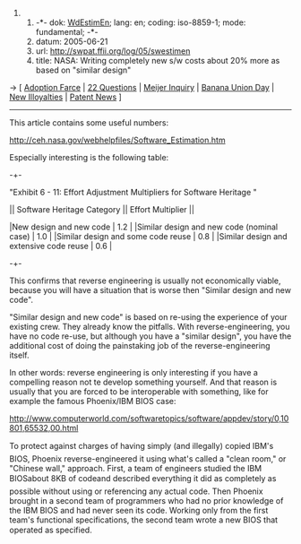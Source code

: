 1.  1.  -\*- dok: [WdEstimEn](WdEstimEn "wikilink"); lang: en; coding:
        iso-8859-1; mode: fundamental; -\*-
    2.  datum: 2005-06-21
    3.  url: <http://swpat.ffii.org/log/05/swestimen>
    4.  title: NASA: Writing completely new s/w costs about 20% more as
        based on \"similar design\"

-\> \[ [ Adoption Farce](Cons050307En "wikilink") \| [ 22
Questions](LtrFfiiCons050308En "wikilink") \| [ Meijer
Inquiry](Meijer050319En "wikilink") \| [ Banana Union
Day](Eu0307En "wikilink") \| [ New Illoyalties](Cons050527En "wikilink")
\| [ Patent News](SwpatcninoEn "wikilink") \]

------------------------------------------------------------------------

This article contains some useful numbers:

<http://ceh.nasa.gov/webhelpfiles/Software_Estimation.htm>

Especially interesting is the following table:

-+-

\"Exhibit 6 - 11: Effort Adjustment Multipliers for Software Heritage \"

\|\| Software Heritage Category \|\| Effort Multiplier \|\|

\|New design and new code \| 1.2 \| \|Similar design and new code
(nominal case) \| 1.0 \| \|Similar design and some code reuse \| 0.8 \|
\|Similar design and extensive code reuse \| 0.6 \|

-+-

This confirms that reverse engineering is usually not economically
viable, because you will have a situation that is worse then \"Similar
design and new code\".

\"Similar design and new code\" is based on re-using the experience of
your existing crew. They already know the pitfalls. With
reverse-engineering, you have no code re-use, but although you have a
\"similar design\", you have the additional cost of doing the
painstaking job of the reverse-engineering itself.

In other words: reverse engineering is only interesting if you have a
compelling reason not te develop something yourself. And that reason is
usually that you are forced to be interoperable with something, like for
example the famous Phoenix/IBM BIOS case:

<http://www.computerworld.com/softwaretopics/software/appdev/story/0,10801,65532,00.html>

To protect against charges of having simply (and illegally) copied
IBM\'s BIOS, Phoenix reverse-engineered it using what\'s called a
\"clean room,\" or \"Chinese wall,\" approach. First, a team of
engineers studied the IBM BIOSabout 8KB of codeand described
everything it did as completely as possible without using or referencing
any actual code. Then Phoenix brought in a second team of programmers
who had no prior knowledge of the IBM BIOS and had never seen its code.
Working only from the first team\'s functional specifications, the
second team wrote a new BIOS that operated as specified.
